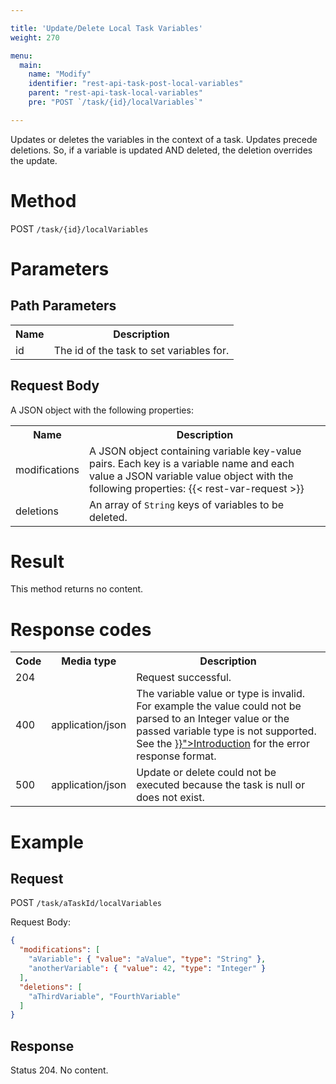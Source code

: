 ```yaml
---

title: 'Update/Delete Local Task Variables'
weight: 270

menu:
  main:
    name: "Modify"
    identifier: "rest-api-task-post-local-variables"
    parent: "rest-api-task-local-variables"
    pre: "POST `/task/{id}/localVariables`"

---
```



Updates or deletes the variables in the context of a task.
Updates precede deletions. So, if a variable is updated AND deleted, the deletion overrides the update.


# Method

POST `/task/{id}/localVariables`


# Parameters

## Path Parameters

<table class="table table-striped">
  <tr>
    <th>Name</th>
    <th>Description</th>
  </tr>
  <tr>
    <td>id</td>
    <td>The id of the task to set variables for.</td>
  </tr>
</table>


## Request Body

A JSON object with the following properties:

<table class="table table-striped">
  <tr>
    <th>Name</th>
    <th>Description</th>
  </tr>
  <tr>
    <td>modifications</td>
    <td>A JSON object containing variable key-value pairs. Each key is a variable name and each value a JSON variable value object with the following properties:
    {{< rest-var-request >}}
  </tr>
  <tr>
    <td>deletions</td>
    <td>An array of <code>String</code> keys of variables to be deleted.</td>
  </tr>
</table>


# Result

This method returns no content.


# Response codes

<table class="table table-striped">
  <tr>
    <th>Code</th>
    <th>Media type</th>
    <th>Description</th>
  </tr>
  <tr>
    <td>204</td>
    <td></td>
    <td>Request successful.</td>
  </tr>
  <tr>
    <td>400</td>
    <td>application/json</td>
    <td>The variable value or type is invalid. For example the value could not be parsed to an Integer value or the passed variable type is not supported. See the <a href="{{< relref "reference/rest/overview/index.md#error-handling" >}}">Introduction</a> for the error response format.</td>
  </tr>
  <tr>
    <td>500</td>
    <td>application/json</td>
    <td>Update or delete could not be executed because the task is null or does not exist.</td>
  </tr>
</table>

# Example

## Request

POST `/task/aTaskId/localVariables`

Request Body:

```json
{
  "modifications": [
    "aVariable": { "value": "aValue", "type": "String" },
    "anotherVariable": { "value": 42, "type": "Integer" }
  ],
  "deletions": [
    "aThirdVariable", "FourthVariable"
  ]
}
```

## Response

Status 204. No content.
